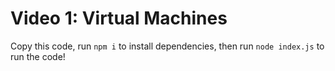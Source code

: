 # Video 1: Virtual Machines

Copy this code, run `npm i` to install dependencies, then run `node index.js` to run the code!
